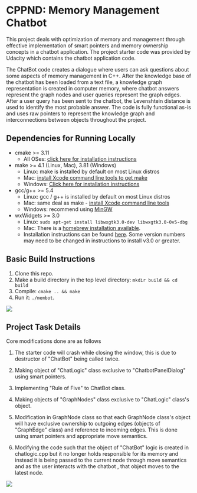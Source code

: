 # CPPND: Memory Management Chatbot

This project deals with optimization of memory and management through effective implementation of smart pointers and memory ownership concepts in a chatbot application. The project starter code was provided by Udacity which contains the chatbot application code.

The ChatBot code creates a dialogue where users can ask questions about some aspects of memory management in C++. After the knowledge base of the chatbot has been loaded from a text file, a knowledge graph representation is created in computer memory, where chatbot answers represent the graph nodes and user queries represent the graph edges. After a user query has been sent to the chatbot, the Levenshtein distance is used to identify the most probable answer. The code is fully functional as-is and uses raw pointers to represent the knowledge graph and interconnections between objects throughout the project.

## Dependencies for Running Locally
* cmake >= 3.11
  * All OSes: [click here for installation instructions](https://cmake.org/install/)
* make >= 4.1 (Linux, Mac), 3.81 (Windows)
  * Linux: make is installed by default on most Linux distros
  * Mac: [install Xcode command line tools to get make](https://developer.apple.com/xcode/features/)
  * Windows: [Click here for installation instructions](http://gnuwin32.sourceforge.net/packages/make.htm)
* gcc/g++ >= 5.4
  * Linux: gcc / g++ is installed by default on most Linux distros
  * Mac: same deal as make - [install Xcode command line tools](https://developer.apple.com/xcode/features/)
  * Windows: recommend using [MinGW](http://www.mingw.org/)
* wxWidgets >= 3.0
  * Linux: `sudo apt-get install libwxgtk3.0-dev libwxgtk3.0-0v5-dbg`
  * Mac: There is a [homebrew installation available](https://formulae.brew.sh/formula/wxmac).
  * Installation instructions can be found [here](https://wiki.wxwidgets.org/Install). Some version numbers may need to be changed in instructions to install v3.0 or greater.

## Basic Build Instructions

1. Clone this repo.
2. Make a build directory in the top level directory: `mkdir build && cd build`
3. Compile: `cmake .. && make`
4. Run it: `./membot`.

![](images/chatbot_output_gif.gif)

## Project Task Details

Core modifications done are as follows

1. The starter code will crash while closing the window, this is due to destructor of "ChatBot" being called twice.

2. Making object of "ChatLogic" class exclusive to "ChatbotPanelDialog" using smart pointers.

3. Implementing "Rule of Five" to ChatBot class.

4. Making objects of "GraphNodes" class exclusive to "ChatLogic" class's object.

5. Modification in GraphNode class so that each GraphNode class's object will have exclusive ownership to outgoing edges (objects of "GraphEdge" class) and reference to incoming edges. This is done using smart pointers and appropriate move semantics.

6. Modifying the code such that the object of "ChatBot" logic is created in chatlogic.cpp but it no longer holds responsible for its memory and instead it is being passed to the current node through move semantics and as the user interacts with the chatbot , that object moves to the latest node.

![](images/message.png)

